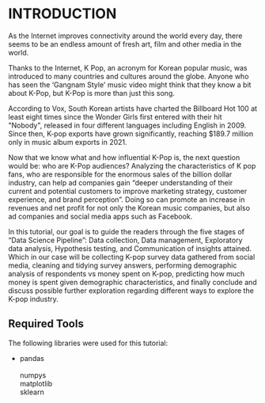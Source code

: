 # INTRODUCTION
As the Internet improves connectivity around the world every day, there seems to be an endless amount of fresh art, film and other media in the world.

Thanks to the Internet, K Pop, an acronym for Korean popular music, was introduced to many countries and cultures around the globe. Anyone who has seen the ‘Gangnam Style' music video might think that they know a bit about K-Pop, but K-Pop is more than just this song.

According to Vox, South Korean artists have charted the Billboard Hot 100 at least eight times since the Wonder Girls first entered with their hit "Nobody", released in four different languages including English in 2009. Since then, K-pop exports have grown significantly, reaching $189.7 million only in music album exports in 2021.

Now that we know what and how influential K-Pop is, the next question would be: who are K-Pop audiences? Analyzing the characteristics of K pop fans, who are responsible for the enormous sales of the billion dollar industry, can help ad companies gain “deeper understanding of their current and potential customers to improve marketing strategy, customer experience, and brand perception”. Doing so can promote an increase in revenues and net profit for not only the Korean music companies, but also ad companies and social media apps such as Facebook.

In this tutorial, our goal is to guide the readers through the five stages of “Data Science Pipeline”: Data collection, Data management, Exploratory data analysis, Hypothesis testing, and Communication of insights attained. Which in our case will be collecting K-pop survey data gathered from social media, cleaning and tidying survey answers, performing demographic analysis of respondents vs money spent on K-pop, predicting how much money is spent given demographic characteristics, and finally conclude and discuss possible further exploration regarding different ways to explore the K-pop industry.

## Required Tools
The following libraries were used for this tutorial:<br>
<ul>
<li>pandas</li> <br>
numpys <br>
matplotlib <br>
sklearn <br>
